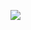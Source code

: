 ![](https://media.discordapp.net/attachments/971538412299497525/1048985137087512737/cd2a729a-19f4-4e68-b30b-8c17014fc804.gif)
